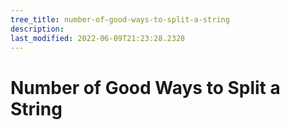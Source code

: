 ```yaml
---
tree_title: number-of-good-ways-to-split-a-string
description: 
last_modified: 2022-06-09T21:23:28.2328
---
```


# Number of Good Ways to Split a String
